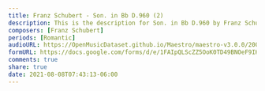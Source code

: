 ```yaml
---
title: Franz Schubert - Son. in Bb D.960 (2)
description: This is the description for Son. in Bb D.960 by Franz Schubert
composers: [Franz Schubert]
periods: [Romantic]
audioURL: https://OpenMusicDataset.github.io/Maestro/maestro-v3.0.0/2006/MIDI-Unprocessed_09_R2_2006_01_ORIG_MID--AUDIO_09_R2_2006_01_Track01_wav.midi
formURL: https://docs.google.com/forms/d/e/1FAIpQLScZZ5OoK0TD49BNOeF9IHjht3KJU0UPenbih47mwJMa9i1rBA/viewform
comments: true
share: true
date: 2021-08-08T07:43:13-06:00
---
```

